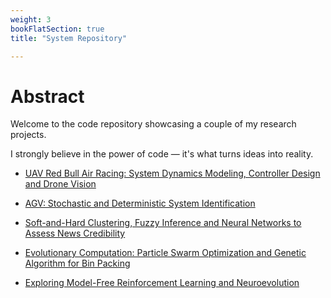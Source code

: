 ```yaml
---
weight: 3
bookFlatSection: true
title: "System Repository"

---
```


# **Abstract**


Welcome to the code repository showcasing a couple of my research projects.

I strongly believe in the power of code — it's what turns ideas into reality.


- [UAV Red Bull Air Racing: System Dynamics Modeling, Controller Design and Drone Vision](https://ricardochin.com/docs/code/uav/)

- [AGV: Stochastic and Deterministic System Identification](https://ricardochin.com/docs/code/agv/)

- [Soft-and-Hard Clustering, Fuzzy Inference and Neural Networks to Assess News Credibility](https://ricardochin.com/docs/code/deep-learning-fake-news/)

- [Evolutionary Computation: Particle Swarm Optimization and Genetic Algorithm for Bin Packing](https://ricardochin.com/docs/code/bin-packing/)

- [Exploring Model-Free Reinforcement Learning and Neuroevolution](https://ricardochin.com/docs/code/snake-game/)






